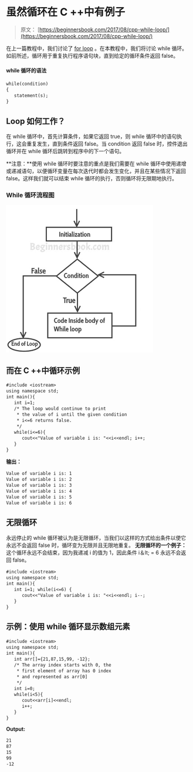 # 虽然循环在 C ++中有例子

> 原文： [https://beginnersbook.com/2017/08/cpp-while-loop/](https://beginnersbook.com/2017/08/cpp-while-loop/)

在上一篇教程中，我们讨论了 [for loop](https://beginnersbook.com/2017/08/cpp-for-loop/) 。在本教程中，我们将讨论 while 循环。如前所述，循环用于重复执行程序语句块，直到给定的循环条件返回 false。

#### while 循环的语法

```
while(condition)
{
   statement(s);
}
```

## Loop 如何工作？

在 while 循环中，首先计算条件，如果它返回 true，则 while 循环中的语句执行，这会重复发生，直到条件返回 false。当 condition 返回 false 时，控件退出循环并在 while 循环后跳转到程序中的下一个语句。

**注意：**使用 while 循环时要注意的重点是我们需要在 while 循环中使用递增或递减语句，以便循环变量在每次迭代时都会发生变化，并且在某些情况下返回 false。这样我们就可以结束 while 循环的执行，否则循环将无限期地执行。

### While 循环流程图

![c++ while loop flow diagram](img/52b161f45b3e10cd25c1afd69a1b2d88.jpg)

## 而在 C ++中循环示例

```
#include <iostream>
using namespace std;
int main(){
   int i=1;
   /* The loop would continue to print
    * the value of i until the given condition
    * i<=6 returns false.
    */
   while(i<=6){
      cout<<"Value of variable i is: "<<i<<endl; i++;
   }
}
```

**输出：**

```
Value of variable i is: 1
Value of variable i is: 2
Value of variable i is: 3
Value of variable i is: 4
Value of variable i is: 5
Value of variable i is: 6
```

## 无限循环

永远停止的 while 循环被认为是无限循环，当我们以这样的方式给出条件以使它永远不会返回 false 时，循环变为无限并且无限地重复。
**无限循环的一个例子：**
这个循环永远不会结束，因为我递减 i 的值为 1，因此条件 i＆lt; = 6 永远不会返回 false。

```
#include <iostream>
using namespace std;
int main(){
   int i=1; while(i<=6) {
      cout<<"Value of variable i is: "<<i<<endl; i--;
   }
}
```

## 示例：使用 while 循环显示数组元素

```
#include <iostream>
using namespace std;
int main(){
   int arr[]={21,87,15,99, -12};
   /* The array index starts with 0, the
    * first element of array has 0 index
    * and represented as arr[0]
    */
   int i=0;
   while(i<5){
      cout<<arr[i]<<endl;
      i++;
   }
}
```

**Output:**

```
21
87
15
99
-12

```